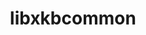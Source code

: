 ---
title: "libxkbcommon"
layout: cache
categories: [package, develop-2024-05-19]
meta: {"versions": ["1.5.0"], "compilers": ["gcc@=11.1.0"], "oss": ["ubuntu20.04"], "platforms": ["linux"], "targets": ["x86_64_v3"], "stacks": ["data-vis-sdk", "root"], "num_specs": 1, "num_specs_by_stack": {"root": 1, "data-vis-sdk": 1}}
spec_details: [{"hash": "umvuaoolw76vgo4jdu7vekgakewkd3n3", "compiler": "gcc@=11.1.0", "versions": ["1.5.0"], "os": "ubuntu20.04", "platform": "linux", "target": "x86_64_v3", "variants": ["build_system=meson", "buildtype=release", "default_library=shared", "~strip", "~wayland"], "stacks": ["root", "data-vis-sdk"], "size": "-", "tarball": "https://binaries.spack.io/releases/develop-2024-05-19/build_cache/linux-ubuntu20.04-x86_64_v3/gcc-11.1.0/libxkbcommon-1.5.0/linux-ubuntu20.04-x86_64_v3-gcc-11.1.0-libxkbcommon-1.5.0-umvuaoolw76vgo4jdu7vekgakewkd3n3.spack"}]
---